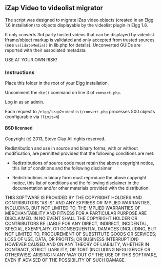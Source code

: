 ## iZap Video to videolist migrator

The script was designed to migrate iZap video objects (created in an Elgg 1.6 installation) to objects displayable by the videolist plugin in Elgg 1.8.

It only converts 3rd party hosted videos that can be displayed by videolist. Iframe/object markup is validated and only accepted from trusted sources (see `validateMedia()` in lib.php for details). Unconverted GUIDs are reported with their associated metadata.

USE AT YOUR OWN RISK!

### Instructions

Place this folder in the root of your Elgg installation.

Uncomment the `die()` command on line 3 of `convert.php`.

Log in as an admin.

Each request to `/elgg/izap2videolist/convert.php` processes 500 objects (configurable via `?limit=N`)

#### BSD licensed

Copyright (c) 2013, Steve Clay
All rights reserved.

Redistribution and use in source and binary forms, with or without modification, are permitted provided that the following conditions are met:

 * Redistributions of source code must retain the above copyright notice, this list of conditions and the following disclaimer.

 * Redistributions in binary form must reproduce the above copyright notice, this list of conditions and the following disclaimer in the documentation and/or other materials provided with the distribution.

THIS SOFTWARE IS PROVIDED BY THE COPYRIGHT HOLDERS AND CONTRIBUTORS "AS IS" AND ANY EXPRESS OR IMPLIED WARRANTIES, INCLUDING, BUT NOT LIMITED TO, THE IMPLIED WARRANTIES OF MERCHANTABILITY AND FITNESS FOR A PARTICULAR PURPOSE ARE DISCLAIMED. IN NO EVENT SHALL THE COPYRIGHT HOLDER OR CONTRIBUTORS BE LIABLE FOR ANY DIRECT, INDIRECT, INCIDENTAL, SPECIAL, EXEMPLARY, OR CONSEQUENTIAL DAMAGES (INCLUDING, BUT NOT LIMITED TO, PROCUREMENT OF SUBSTITUTE GOODS OR SERVICES; LOSS OF USE, DATA, OR PROFITS; OR BUSINESS INTERRUPTION) HOWEVER CAUSED AND ON ANY THEORY OF LIABILITY, WHETHER IN CONTRACT, STRICT LIABILITY, OR TORT (INCLUDING NEGLIGENCE OR OTHERWISE) ARISING IN ANY WAY OUT OF THE USE OF THIS SOFTWARE, EVEN IF ADVISED OF THE POSSIBILITY OF SUCH DAMAGE.

